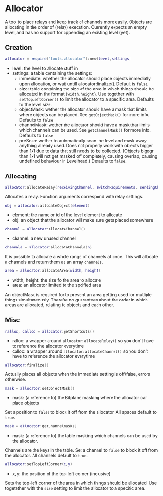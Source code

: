 # Allocator

A tool to place relays and keep track of channels more easily.
Objects are allocating in the order of (relay) execution.
Currently expects an empty level, and has no support for appending an existing level (yet).

## Creation

```Lua
allocator = require("tools.allocator"):new(level,settings)
```
- level: the level to allocate stuff in
- settings: a table containing the settings:
	- immediate: whether the allocator should place objects immediatly upon allocation, or wait untill allocator:finalize().
	  Default is `false`.
	- size: table containing the size of the area in which things should be allocated in the format `{width,height}`.
	  Use together with `setTopLeftCorner()` to limit the allocator to a specific area.
	  Defaults to the level size.
	- objectMask: wether the allocator should have a mask that limits where objects can be placed.
	  See `getObjectMask()` for more info.
	  Defaults to `false`
	- channelMask: wether the allocator should have a mask that limits which channels can be used.
	  See `getChannelMask()` for more info.
	  Defaults to `false`
	- preScan: wether to automatically scan the level and mask away anything already used.
	  Does not properly work with objects bigger than 1x1 due to data that still needs to be collected.
	  (Objects bigegr than 1x1 will not get masked off completely, causing overlap, causing undefined behaviour in Levelhead.)
	  Defaults to `false`.

## Allocating

```Lua
allocator:allocateRelay(receivingChannel, switchRequirements, sendingChannel)
```
Allocates a relay. Function arguments correspond with relay settings.

```Lua
obj = allocator:allocateObject(element)
```
- element: the name or id of the level element to allocate
- obj: an object that the allocator will make sure gets placed somewhere

```Lua
channel = allocater:allocateChannel()
```
- channel: a new unused channel  

```Lua
channels = allocator:allocateChannels(n)
```
It is possible to allocate a whole range of channels at once. This will allocate `n` channels and return them as an array `channels`.

```Lua
area = allocator:allocateArea(width, height)
```
- width, height: the size fo the area to allocate
- area: an allocator limited to the spcified area

An objectMask is required for to prevent an area getting used for mutliple things simultaneously.
There're no guarantees about the order in which areas are allocated, relating to objects and each other.

## Misc

```Lua
ralloc, calloc = allocator:getShortcuts()
```
- ralloc: a wrapper around `allocator:allocateRelay()` so you don't have to reference the allocator everytime
- calloc: a wrapper around `allocator:allocateChannel()` so you don't have to reference the allocator everytime

```Lua
allocator:finalize()
```
Actually places all objects when the immediate setting is off/false, errors otherwise.

```Lua
mask = allocator:getObjectMask()
```
- mask: (a reference to) the Bitplane masking where the allocator can place objects

Set a position to `false` to block it off from the allocator. All spaces default to `true`.

```Lua
mask = allocator:getChannelMask()
```
- mask: (a reference to) the table masking which channels can be used by the allocator.

Channels are the keys in the table.
Set a channel to `false` to block it off from the allocator. All channels default to `true`.

```Lua
allocator:setTopLeftCorner(x,y)
```
- x, y: the position of the top-left corner (inclusive)

Sets the top-left corner of the area in which things should be allocated.
Use togetether with the `size` setting to limit the allocator to a specific area.
